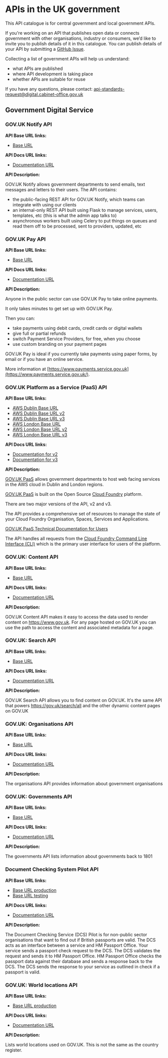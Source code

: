 # APIs in the UK government

This API catalogue is for central government and local government APIs.

If you're working on an API that publishes open data or connects government with other organisations, industry or consumers, we’d like to invite you to publish details of it in this catalogue. You can publish details of your API by submitting a [GitHub Issue](https://github.com/alphagov/api-catalogue/issues).

Collecting a list of government APIs will help us understand:

* what APIs are published
* where API development is taking place
* whether APIs are suitable for reuse

If you have any questions, please contact: <api-standards-request@digital.cabinet-office.gov.uk>

## Government Digital Service

### GOV.UK Notify API

**API Base URL links:**

 - [Base URL](https://api.notifications.service.gov.uk)

**API Docs URL links:**

 - [Documentation URL](https://www.notifications.service.gov.uk/documentation)

**API Description:**

GOV.UK Notify allows government departments to send emails, text messages and letters to their users. The API contains:

- the public-facing REST API for GOV.UK Notify, which teams can integrate with using our clients
- an internal-only REST API built using Flask to manage services, users, templates, etc (this is what the admin app talks to)
- asynchronous workers built using Celery to put things on queues and read them off to be processed, sent to providers, updated, etc

### GOV.UK Pay API

**API Base URL links:**

 - [Base URL](https://publicapi.payments.service.gov.uk)

**API Docs URL links:**

 - [Documentation URL](https://docs.payments.service.gov.uk/api_reference/#api-reference)

**API Description:**

Anyone in the public sector can use GOV.UK Pay to take online payments.

It only takes minutes to get set up with GOV.UK Pay.

Then you can:

- take payments using debit cards, credit cards or digital wallets
- give full or partial refunds
- switch Payment Service Providers, for free, when you choose
- use custom branding on your payment pages

GOV.UK Pay is ideal if you currently take payments using paper forms, by email or if you have an online service.

More information at [https://www.payments.service.gov.uk](https://www.payments.service.gov.uk/).

### GOV.UK Platform as a Service (PaaS) API

**API Base URL links:**

- [AWS Dublin Base URL](https://api.cloud.service.gov.uk)
- [AWS Dublin Base URL v2](https://api.cloud.service.gov.uk/v2)
- [AWS Dublin Base URL v3](https://api.cloud.service.gov.uk/v3)
- [AWS London Base URL](https://api.london.cloud.service.gov.uk)
- [AWS London Base URL v2](https://api.london.cloud.service.gov.uk/v2)
- [AWS London Base URL v3](https://api.london.cloud.service.gov.uk/v3)

**API Docs URL links:**

- [Documentation for v2](https://apidocs.cloudfoundry.org/12.0.0/)
- [Documentation for v3](http://v3-apidocs.cloudfoundry.org/version/3.74.0/)

**API Description:**

[GOV.UK PaaS](https://www.cloud.service.gov.uk/) allows government departments to host web facing services in the AWS cloud in Dublin and London regions.

[GOV.UK PaaS](https://www.cloud.service.gov.uk/) is built on the Open Source [Cloud Foundry](https://www.cloudfoundry.org/) platform.

There are two major versions of the API, v2 and v3.

The API provides a comprehensive set of resources to manage the state of your Cloud Foundry Organisation, Spaces, Services and Applications.

[GOV.UK PaaS Technical Documentation for Users](https://docs.cloud.service.gov.uk/)

The  API  handles all requests from the [Cloud Foundry Command Line Interface (CLI)](https://docs.cloudfoundry.org/cf-cli/) which is the primary user interface for users of the platform.

### GOV.UK: Content API

**API Base URL links:**

- [Base URL](https://www.gov.uk/api/content)

**API Docs URL links:**

- [Documentation URL](https://content-api.publishing.service.gov.uk)

**API Description:**

GOV.UK Content API makes it easy to access the data used to render content on https://www.gov.uk. For any page hosted on GOV.UK you can use the path to access the content and associated metadata for a page.

### GOV.UK: Search API

**API Base URL links:**

- [Base URL](https://www.gov.uk/api/search.json)

**API Docs URL links:**

- [Documentation URL](https://docs.publishing.service.gov.uk/apis/search/search-api.html)

**API Description:**

GOV.UK Search API allows you to find content on GOV.UK. It's the same API that powers https://gov.uk/search/all and the other dynamic content pages on GOV.UK

### GOV.UK: Organisations API

**API Base URL links:**

- [Base URL](https://www.gov.uk/api/organisations)

**API Docs URL links:**

- [Documentation URL](https://github.com/alphagov/collections/blob/master/docs/api.md)

**API Description:**

The organisations API provides information about government organisations

### GOV.UK: Governments API

**API Base URL links:**

- [Base URL](https://www.gov.uk/api/governments)

**API Docs URL links:**

- [Documentation URL](https://docs.publishing.service.gov.uk/apis/whitehall.html)

**API Description:**

The governments API lists information about governments back to 1801

### Document Checking System Pilot API

**API Base URL links:**

- [Base URL production](https://<DCS-PRODUCTION-URI>/checks/passport)
- [Base URL testing](https://<DCS-TESTING-URI>/checks/passport)

**API Docs URL links:**

- [Documentation URL](https://dcs-pilot-docs.cloudapps.digital)

**API Description:**

The Document Checking Service (DCS) Pilot is for non-public sector organisations that want to find out if British passports are valid.
The DCS acts as an interface between a service and HM Passport Office.
Your service sends a passport check request to the DCS.
The DCS validates the request and sends it to HM Passport Office.
HM Passport Office checks the passport data against their database and sends a response back to the DCS.
The DCS sends the response to your service as outlined in check if a passport is valid.

### GOV.UK: World locations API

**API Base URL links:**

- [Base URL production](https://www.gov.uk/api/world-locations)

**API Docs URL links:**

- [Documentation URL](https://docs.publishing.service.gov.uk/apis/whitehall.html)

**API Description:**

Lists world locations used on GOV.UK. This is not the same as the country register.
